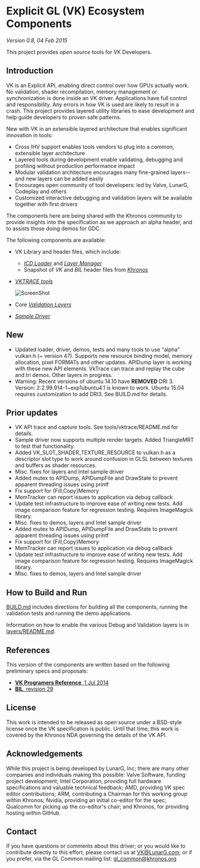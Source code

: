 # Explicit GL (VK) Ecosystem Components
*Version 0.8, 04 Feb 2015*

This project provides *open source* tools for VK Developers.

## Introduction

VK is an Explicit API, enabling direct control over how GPUs actually work. No validation, shader recompilation, memory management or synchronization is done inside an VK driver. Applications have full control and responsibility. Any errors in how VK is used are likely to result in a crash. This project provides layered utility libraries to ease development and help guide developers to proven safe patterns.

New with VK in an extensible layered architecture that enables significant innovation in tools:
- Cross IHV support enables tools vendors to plug into a common, extensible layer architecture
- Layered tools during development enable validating, debugging and profiling without production performance impact
- Modular validation architecture encourages many fine-grained layers--and new layers can be added easily
- Encourages open community of tool developers: led by Valve, LunarG, Codeplay and others
- Customized interactive debugging and validation layers will be available together with first drivers

The components here are being shared with the Khronos community to provide
insights into the specification as we approach an alpha header, and to assists those doing
demos for GDC.

The following components are available:
- VK Library and header files, which include:
    - [*ICD Loader*](loader) and [*Layer Manager*](layers/README.md)
    - Snapshot of *VK* and *BIL* header files from [*Khronos*](www.khronos.org)

- [*VKTRACE tools*](tools/vktrace)

    ![ScreenShot](docs/images/Vktrace-Small.png)

- Core [*Validation Layers*](layers/)

- [*Sample Driver*](icd)

## New

- Updated loader, driver, demos, tests and many tools to use "alpha" vulkan.h (~ version 47).
  Supports new resource binding model, memory allocation, pixel FORMATs and
  other updates.
  APIDump layer is working with these new API elements.
  VkTrace can trace and replay the cube and tri demos.
  Other layers in progress.
- Warning: Recent versions of ubuntu 14.10 have **REMOVED** DRI 3.
  Version: 2:2.99.914-1~exp1ubuntu4.1 is known to work.
  Ubuntu 15.04 requires customization to add DRI3.
  See BUILD.md for details.

## Prior updates

- VK API trace and capture tools. See tools/vktrace/README.md for details.
- Sample driver now supports multiple render targets. Added TriangleMRT to test that functionality.
- Added VK_SLOT_SHADER_TEXTURE_RESOURCE to vulkan.h as a descriptor slot type to work around confusion in GLSL
  between textures and buffers as shader resources.
- Misc. fixes for layers and Intel sample driver
- Added mutex to APIDump, APIDumpFile and DrawState to prevent apparent threading issues using printf
- Fix support for {Fill,Copy}Memory
- MemTracker can report issues to application via debug callback
- Update test infrastructure to improve ease of writing new tests. Add image comparison feature for regression testing. Requires ImageMagick library.
- Misc. fixes to demos, layers and Intel sample driver
- Added mutex to APIDump, APIDumpFile and DrawState to prevent apparent threading issues using printf
- Fix support for {Fill,Copy}Memory
- MemTracker can report issues to application via debug callback
- Update test infrastructure to improve ease of writing new tests. Add image comparison feature for regression testing. Requires ImageMagick library.
- Misc. fixes to demos, layers and Intel sample driver

## How to Build and Run

[BUILD.md](BUILD.md)
includes directions for building all the components, running the validation tests and running the demo applications.

Information on how to enable the various Debug and Validation layers is in
[layers/README.md](layers/README.md).

## References
This version of the components are written based on the following preliminary specs and proposals:
- [**VK Programers Reference**, 1 Jul 2014](https://cvs.khronos.org/svn/repos/oglc/trunk/nextgen/proposals/AMD/Explicit%20GL%20Programming%20Guide%20and%20API%20Reference.pdf)
- [**BIL**, revision 29](https://cvs.khronos.org/svn/repos/oglc/trunk/nextgen/proposals/BIL/Specification/BIL.html)

## License
This work is intended to be released as open source under a BSD-style
license once the VK specification is public. Until that time, this work
is covered by the Khronos NDA governing the details of the VK API.

## Acknowledgements
While this project is being developed by LunarG, Inc; there are many other
companies and individuals making this possible: Valve Software, funding
project development; Intel Corporation, providing full hardware specifications
and valuable technical feedback; AMD, providing VK spec editor contributions;
ARM, contributing a Chairman for this working group within Khronos; Nvidia,
providing an initial co-editor for the spec; Qualcomm for picking up the
co-editor's chair; and Khronos, for providing hosting within GitHub.

## Contact
If you have questions or comments about this driver; or you would like to contribute
directly to this effort, please contact us at VK@LunarG.com; or if you prefer, via
the GL Common mailing list: gl_common@khronos.org
